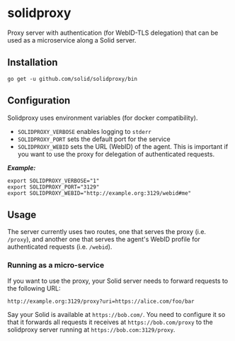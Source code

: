# solidproxy
Proxy server with authentication (for WebID-TLS delegation) that can be used as a microservice along a Solid server.

## Installation

`go get -u github.com/solid/solidproxy/bin`

## Configuration

Solidproxy uses environment variables (for docker compatibility).

* `SOLIDPROXY_VERBOSE` enables logging to `stderr`
* `SOLIDPROXY_PORT` sets the default port for the service
* `SOLIDPROXY_WEBID` sets the URL (WebID) of the agent. This is important if you want to use the proxy for delegation of authenticated requests.

***Example:***

```
export SOLIDPROXY_VERBOSE="1"
export SOLIDPROXY_PORT="3129"
export SOLIDPROXY_WEBID="http://example.org:3129/webid#me"
```

## Usage

The server currently uses two routes, one that serves the proxy (i.e. `/proxy`), and another one that serves the agent's WebID profile for authenticated requests (i.e. `/webid`).

### Running as a micro-service

If you want to use the proxy, your Solid server needs to forward requests to the following URL:

`http://example.org:3129/proxy?uri=https://alice.com/foo/bar`

Say your Solid is available at `https://bob.com/`. You need to configure it so that it forwards all requests it receives at `https://bob.com/proxy` to the solidproxy server running at `https://bob.com:3129/proxy`.